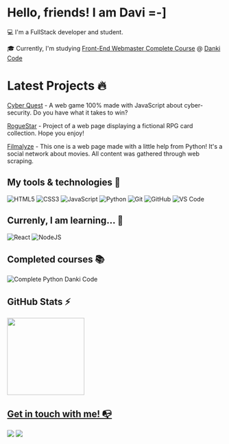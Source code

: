 # Hello, friends! I am Davi =-]

💻 I'm a FullStack developer and student.

🎓 Currently, I'm studying [Front-End Webmaster Complete Course](https://cursos.dankicode.com/campus/curso-front-end-completo) @ [Danki Code](https://cursos.dankicode.com)

# Latest Projects 🔥

[Cyber Quest](https://johnnyw23.github.io/cyber-quest) - A web game 100% made with JavaScript about cyber-security. Do you have what it takes to win?

[RogueStar](https://johnnyw23.github.io/card-collection) - Project of a web page displaying a fictional RPG card collection. Hope you enjoy!

[Filmalyze](https://johnnyw23.github.io/web-scraping-filmalyze) - This one is a web page made with a little help from Python! It's a social network about movies. All content was gathered through web scraping.

## My tools & technologies 🔧

![HTML5](https://img.shields.io/badge/html5-%23E34F26.svg?style=for-the-badge&logo=html5&logoColor=white)
![CSS3](https://img.shields.io/badge/css3-%231572B6.svg?style=for-the-badge&logo=css3&logoColor=white)
![JavaScript](https://img.shields.io/badge/javascript-%23323330.svg?style=for-the-badge&logo=javascript&logoColor=%23F7DF1E)
![Python](https://img.shields.io/badge/python-3670A0?style=for-the-badge&logo=python&logoColor=ffdd54)
![Git](https://img.shields.io/badge/git-%23F05033.svg?style=for-the-badge&logo=git&logoColor=white)
![GitHub](https://img.shields.io/badge/github-%23121011.svg?style=for-the-badge&logo=github&logoColor=white)
![VS Code](https://img.shields.io/badge/VS%20Code-0078d7.svg?style=for-the-badge&logo=visual-studio-code&logoColor=white)

## Currenly, I am learning... 🧩

![React](https://img.shields.io/badge/react-%2320232a.svg?style=for-the-badge&logo=react&logoColor=%2361DAFB)
![NodeJS](https://img.shields.io/badge/node.js-6DA55F?style=for-the-badge&logo=node.js&logoColor=white)

## Completed courses 📚

![Complete Python Danki Code](https://img.shields.io/badge/Danki_Code-black?style=for-the-badge&logo=python&logoColor=ffdd54&label=Complete%20Python&labelColor=%2319272E&color=2A1E47&link=https%3A%2F%2Fcursos.dankicode.com%2Fcampus%2Fcurso-python-completo%2F
)

## GitHub Stats ⚡
<div>
<a href="https://github.com/JohnnyW23">
<img height="180em" src="https://github-readme-stats.vercel.app/api/top-langs/?username=JohnnyW23&layout=compact&langs_count=7&theme=dracula"/>
</div>

## Get in touch with me! 📭
<div>
<a href=https://www.instagram.com/johnny.nascimento23/ target="_blank"><img src="https://img.shields.io/badge/-Instagram-%23E4405F?style=for-the-badge&logo=instagram&logoColor=white" target="_blank"></a>
<a href=https://www.linkedin.com/in/davinasc/ target="_blank"><img src="https://img.shields.io/badge/-LinkedIn-%230077B5?style=for-the-badge&logo=linkedin&logoColor=white" target="_blank"></a>   
</div>

<!--
**JohnnyW23/JohnnyW23** is a ✨ _special_ ✨ repository because its `README.md` (this file) appears on your GitHub profile.

Here are some ideas to get you started:

- 🔭 I’m currently working on ...
- 🌱 I’m currently learning ...
- 👯 I’m looking to collaborate on ...
- 🤔 I’m looking for help with ...
- 💬 Ask me about ...
- 📫 How to reach me: ...
- 😄 Pronouns: ...
- ⚡ Fun fact: ...
-->
